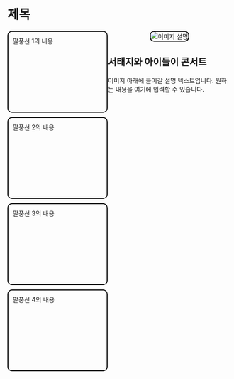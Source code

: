 
# 제목

<div style="display: flex; justify-content: space-between;">
  
  <!-- 왼쪽 말풍선 부분 -->
  <div style="width: 40%;">
    <div style="border: 2px solid black; border-radius: 10px; padding: 10px; width: 100%; height: 160px; margin-bottom: 10px;">
      말풍선 1의 내용
    </div>
    <div style="border: 2px solid black; border-radius: 10px; padding: 10px; width: 100%; height: 160px; margin-bottom: 10px;">
      말풍선 2의 내용
    </div>
    <div style="border: 2px solid black; border-radius: 10px; padding: 10px; width: 100%; height: 160px; margin-bottom: 10px;">
      말풍선 3의 내용
    </div>
    <div style="border: 2px solid black; border-radius: 10px; padding: 10px; width: 100%; height: 160px; margin-bottom: 10px;">
      말풍선 4의 내용
    </div>
  </div>

  <!-- 오른쪽 이미지 및 텍스트 부분 -->
  <div style="width: 55%; text-align: center;">
    <img src="https://www.seotaiji-archive.com/xe/files/attach/images/43635/542/160/9caebdba006965ee9a35e7c3ee25f6e4.jpg" alt="이미지 설명" style="max-width: 100%; border: 2px solid black; border-radius: 10px;">
    <div style="margin-top: 20px; text-align: left;">
      <h2>서태지와 아이들이 콘서트</h2>
      <p>이미지 아래에 들어갈 설명 텍스트입니다. 원하는 내용을 여기에 입력할 수 있습니다.</p>
    </div>
  </div>
  
</div>

